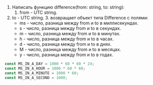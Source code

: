 1. Написать функцию difference(from: string, to: string):
   1. from - UTC string.
2. to - UTC string.
   3. возвращает объект типа Difference с полями:
   * ms - число, разница между from и to в миллисекундах.
   * s - число, разница между from и to в секундах.
   * m - число, разница между from и to в минутах.
   * h - число, разница между from и to в часах.
   * d - число, разница между from и to в днях.
   * M - число, разница между from и to в месяцах.
   * y - число, разница между from и to в годах.

```javascript
const MS_IN_A_DAY = 1000 * 60 * 60 * 24;
const MS_IN_A_HOUR = 1000 * 60 * 60;
const MS_IN_A_MINUTE = 1000 * 60;
const MS_IN_A_SECOND = 1000;
```
